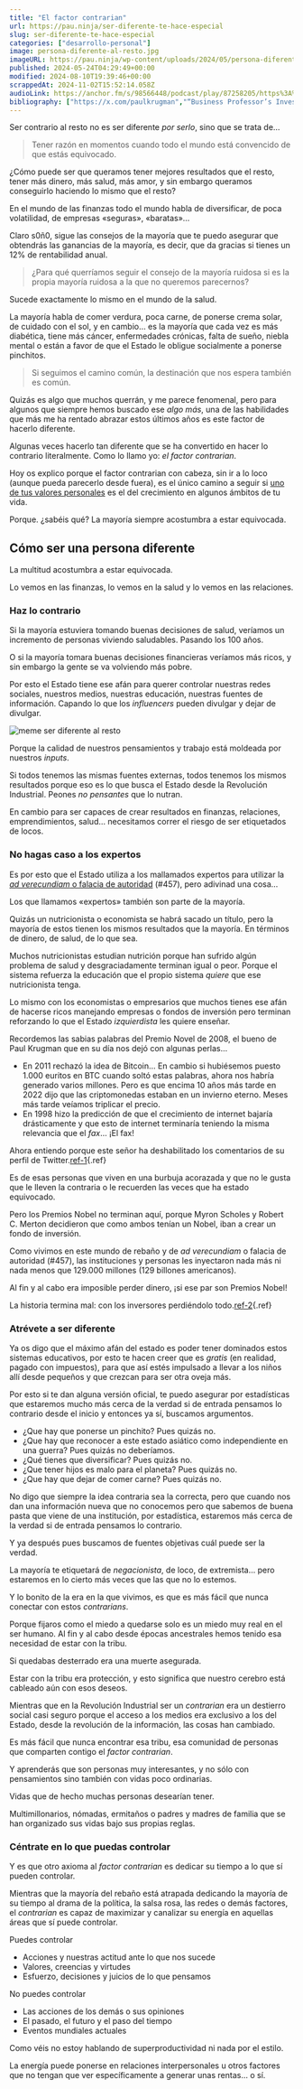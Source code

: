 ```yaml
---
title: "El factor contrarian"
url: https://pau.ninja/ser-diferente-te-hace-especial
slug: ser-diferente-te-hace-especial
categories: ["desarrollo-personal"]
image: persona-diferente-al-resto.jpg
imageURL: https://pau.ninja/wp-content/uploads/2024/05/persona-diferente-al-resto.jpg
published: 2024-05-24T04:29:49+00:00
modified: 2024-08-10T19:39:46+00:00
scrappedAt: 2024-11-02T15:52:14.058Z
audioLink: https://anchor.fm/s/98566448/podcast/play/87258205/https%3A%2F%2Fd3ctxlq1ktw2nl.cloudfront.net%2Fstaging%2F2024-4-27%2F378884494-44100-2-f4d93901ea44b.mp3
bibliography: ["https://x.com/paulkrugman","“Business Professor’s Investment Firm Loses $100 Billion | News | the Harvard Crimson.” 2024. Thecrimson.com."]
---
```

Ser contrario al resto no es ser diferente _por serlo_, sino que se trata de…

> Tener razón en momentos cuando todo el mundo está convencido de que estás equivocado.

¿Cómo puede ser que queramos tener mejores resultados que el resto, tener más dinero, más salud, más amor, y sin embargo queramos conseguirlo haciendo lo mismo que el resto?

En el mundo de las finanzas todo el mundo habla de diversificar, de poca volatilidad, de empresas «seguras», «baratas»…

Claro s0ñ0, sigue las consejos de la mayoría que te puedo asegurar que obtendrás las ganancias de la mayoría, es decir, que da gracias si tienes un 12% de rentabilidad anual.

> ¿Para qué querríamos seguir el consejo de la mayoría ruidosa si es la propia mayoría ruidosa a la que no queremos parecernos?

Sucede exactamente lo mismo en el mundo de la salud.

La mayoría habla de comer verdura, poca carne, de ponerse crema solar, de cuidado con el sol, y en cambio… es la mayoría que cada vez es más diabética, tiene más cáncer, enfermedades crónicas, falta de sueño, niebla mental o están a favor de que el Estado le obligue socialmente a ponerse pinchitos.

> Si seguimos el camino común, la destinación que nos espera también es común.

Quizás es algo que muchos querrán, y me parece fenomenal, pero para algunos que siempre hemos buscado ese _algo más_, una de las habilidades que más me ha rentado abrazar estos últimos años es este factor de hacerlo diferente.

Algunas veces hacerlo tan diferente que se ha convertido en hacer lo contrario literalmente. Como lo llamo yo: _el factor contrarian_.

Hoy os explico porque el factor contrarian con cabeza, sin ir a lo loco (aunque pueda parecerlo desde fuera), es el único camino a seguir si [uno de tus valores personales](./valores-personales) es el del crecimiento en algunos ámbitos de tu vida.

Porque. ¿sabéis qué? La mayoría siempre acostumbra a estar equivocada.

## Cómo ser una persona diferente

La multitud acostumbra a estar equivocada.

Lo vemos en las finanzas, lo vemos en la salud y lo vemos en las relaciones.

### Haz lo contrario

Si la mayoría estuviera tomando buenas decisiones de salud, veríamos un incremento de personas viviendo saludables. Pasando los 100 años.

O si la mayoría tomara buenas decisiones financieras veríamos más ricos, y sin embargo la gente se va volviendo más pobre.

Por esto el Estado tiene ese afán para querer controlar nuestras redes sociales, nuestros medios, nuestras educación, nuestras fuentes de información. Capando lo que los _influencers_ pueden divulgar y dejar de divulgar.

![meme ser diferente al resto](./wp-content/uploads/2024/05meme-ser-diferente-al-resto.jpeg)

Porque la calidad de nuestros pensamientos y trabajo está moldeada por nuestros _inputs_.

Si todos tenemos las mismas fuentes externas, todos tenemos los mismos resultados porque eso es lo que busca el Estado desde la Revolución Industrial. Peones _no pensantes_ que lo nutran.

En cambio para ser capaces de crear resultados en finanzas, relaciones, emprendimientos, salud… necesitamos correr el riesgo de ser etiquetados de locos.

### No hagas caso a los expertos

Es por esto que el Estado utiliza a los mallamados expertos para utilizar la [_ad verecundiam_ o falacia de autoridad](./argumento-de-autoridad) (#457), pero adivinad una cosa…

Los que llamamos «expertos» también son parte de la mayoría.

Quizás un nutricionista o economista se habrá sacado un título, pero la mayoría de estos tienen los mismos resultados que la mayoría. En términos de dinero, de salud, de lo que sea.

Muchos nutricionistas estudian nutrición porque han sufrido algún problema de salud y desgraciadamente terminan igual o peor. Porque el sistema refuerza la educación que el propio sistema _quiere_ que ese nutricionista tenga.

Lo mismo con los economistas o empresarios que muchos tienes ese afán de hacerse ricos manejando empresas o fondos de inversión pero terminan reforzando lo que el Estado _izquierdista_ les quiere enseñar.

Recordemos las sabias palabras del Premio Novel de 2008, el bueno de Paul Krugman que en su día nos dejó con algunas perlas…

- En 2011 rechazó la idea de Bitcoin… En cambio si hubiésemos puesto 1.000 euritos en BTC cuando soltó estas palabras, ahora nos habría generado varios millones. Pero es que encima 10 años más tarde en 2022 dijo que las criptomonedas estaban en un invierno eterno. Meses más tarde veíamos triplicar el precio.
- En 1998 hizo la predicción de que el crecimiento de internet bajaría drásticamente y que esto de internet terminaría teniendo la misma relevancia que el _fax_… ¡El fax!

Ahora entiendo porque este señor ha deshabilitado los comentarios de su perfil de Twitter.[ref-1](#ref-1){.ref}

Es de esas personas que viven en una burbuja acorazada y que no le gusta que le lleven la contraria o le recuerden las veces que ha estado equivocado.

Pero los Premios Nobel no terminan aquí, porque Myron Scholes y Robert C. Merton decidieron que como ambos tenían un Nobel, iban a crear un fondo de inversión.

Como vivimos en este mundo de rebaño y de _ad verecundiam_ o falacia de autoridad (#457), las instituciones y personas les inyectaron nada más ni nada menos que 129.000 millones (129 billones americanos).

Al fin y al cabo era imposible perder dinero, ¡si ese par son Premios Nobel!

La historia termina mal: con los inversores perdiéndolo todo.[ref-2](#ref-2){.ref}

### Atrévete a ser diferente

Ya os digo que el máximo afán del estado es poder tener dominados estos sistemas educativos, por esto te hacen creer que es _gratis_ (en realidad, pagado con impuestos), para que así estés impulsado a llevar a los niños allí desde pequeños y que crezcan para ser otra oveja más.

Por esto si te dan alguna versión oficial, te puedo asegurar por estadísticas que estaremos mucho más cerca de la verdad si de entrada pensamos lo contrario desde el inicio y entonces ya sí, buscamos argumentos.

- ¿Que hay que ponerse un pinchito? Pues quizás no.
- ¿Que hay que reconocer a este estado asiático como independiente en una guerra? Pues quizás no deberíamos.
- ¿Qué tienes que diversificar? Pues quizás no.
- ¿Que tener hijos es malo para el planeta? Pues quizás no.
- ¿Que hay que dejar de comer carne? Pues quizás no.

No digo que siempre la idea contraria sea la correcta, pero que cuando nos dan una información nueva que no conocemos pero que sabemos de buena pasta que viene de una institución, por estadística, estaremos más cerca de la verdad si de entrada pensamos lo contrario.

Y ya después pues buscamos de fuentes objetivas cuál puede ser la verdad.

La mayoría te etiquetará de _negacionista_, de loco, de extremista… pero estaremos en lo cierto más veces que las que no lo estemos.

Y lo bonito de la era en la que vivimos, es que es más fácil que nunca conectar con estos _contrarians_.

Porque fijaros como el miedo a quedarse solo es un miedo muy real en el ser humano. Al fin y al cabo desde épocas ancestrales hemos tenido esa necesidad de estar con la tribu.

Si quedabas desterrado era una muerte asegurada.

Estar con la tribu era protección, y esto significa que nuestro cerebro está cableado aún con esos deseos.

Mientras que en la Revolución Industrial ser un _contrarian_ era un destierro social casi seguro porque el acceso a los medios era exclusivo a los del Estado, desde la revolución de la información, las cosas han cambiado.

Es más fácil que nunca encontrar esa tribu, esa comunidad de personas que comparten contigo el _factor contrarian_.

Y aprenderás que son personas muy interesantes, y no sólo con pensamientos sino también con vidas poco ordinarias.

Vidas que de hecho muchas personas desearían tener.

Multimillonarios, nómadas, ermitaños o padres y madres de familia que se han organizado sus vidas bajo sus propias reglas.

### Céntrate en lo que puedas controlar

Y es que otro axioma al _factor contrarian_ es dedicar su tiempo a lo que sí pueden controlar.

Mientras que la mayoría del rebaño está atrapada dedicando la mayoría de su tiempo al drama de la política, la salsa rosa, las redes o demás factores, el _contrarian_ es capaz de maximizar y canalizar su energía en aquellas áreas que sí puede controlar.

Puedes controlar

- Acciones y nuestras actitud ante lo que nos sucede
- Valores, creencias y virtudes
- Esfuerzo, decisiones y juicios de lo que pensamos

No puedes controlar

- Las acciones de los demás o sus opiniones
- El pasado, el futuro y el paso del tiempo
- Eventos mundiales actuales

Como véis no estoy hablando de superproductividad ni nada por el estilo.

La energía puede ponerse en relaciones interpersonales u otros factores que no tengan que ver específicamente a generar unas rentas… o sí.